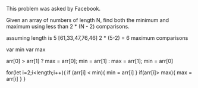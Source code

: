 This problem was asked by Facebook.

Given an array of numbers of length N, find both the minimum and maximum using less than 2 * (N - 2) comparisons.

<!-- testing -->
  assuming length is 5
  [61,33,47,76,46]
  2 * (5-2) = 6 maximum comparisons

  var min
  var max

  arr[0] > arr[1] ? max = arr[0]; min = arr[1] : max = arr[1]; min = arr[0]

  for(let i=2;i<length;i++){
    if (arr[i] < min){
      min = arr[i]
    }
    if(arr[i]> max){
      max = arr[i]
    }
  }

<!-- first comparison -->
  <!-- 61 > 33 -->
  <!-- max = 61 && min = 33 -->

<!-- 2nd & 3rd comparison -->
  <!-- 47<61; no change -->
  <!-- 47>33; no change -->

<!-- 4th & 5th comparison -->
  <!-- 76>61; max = 76 -->
  <!-- 76>47; no change -->

<!-- 6th & 7th comparison -->
  <!-- 46<76; no change-->
  <!-- 46<47; min = 46 -->

  <!-- attempt #2 -->
